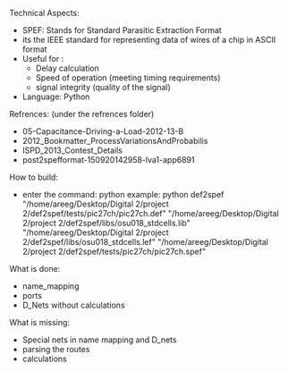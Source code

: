 Technical Aspects:
 - SPEF: Stands for Standard Parasitic Extraction Format
 - its the IEEE standard for representing data of wires of a chip in ASCII format
 - Useful for :
 	- Delay calculation
	- Speed of operation (meeting timing requirements)
	- signal integrity (quality of the signal) 
 - Language: Python

Refrences: (under the refrences folder)
 - 05-Capacitance-Driving-a-Load-2012-13-B
 - 2012_Bookmatter_ProcessVariationsAndProbabilis
 - ISPD_2013_Contest_Details
 - post2spefformat-150920142958-lva1-app6891

How to build:
 - enter the command:
	python <src file> <path to def file> <path to lib file> <path to lef file> <path to spef file to write to>
	example:
	python def2spef "/home/areeg/Desktop/Digital 2/project 2/def2spef/tests/pic27ch/pic27ch.def" "/home/areeg/Desktop/Digital 2/project 2/def2spef/libs/osu018_stdcells.lib" "/home/areeg/Desktop/Digital 2/project 2/def2spef/libs/osu018_stdcells.lef" "/home/areeg/Desktop/Digital 2/project 2/def2spef/tests/pic27ch/pic27ch.spef"

What is done:
 - name_mapping
 - ports
 - D_Nets without calculations

What is missing:
 - Special nets in name mapping and D_nets
 - parsing the routes
 - calculations
